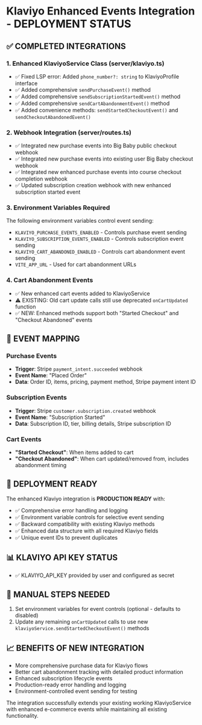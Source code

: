 # Klaviyo Enhanced Events Integration - DEPLOYMENT STATUS

## ✅ COMPLETED INTEGRATIONS

### 1. Enhanced KlaviyoService Class (server/klaviyo.ts)
- ✅ Fixed LSP error: Added `phone_number?: string` to KlaviyoProfile interface
- ✅ Added comprehensive `sendPurchaseEvent()` method
- ✅ Added comprehensive `sendSubscriptionStartedEvent()` method  
- ✅ Added comprehensive `sendCartAbandonmentEvent()` method
- ✅ Added convenience methods: `sendStartedCheckoutEvent()` and `sendCheckoutAbandonedEvent()`

### 2. Webhook Integration (server/routes.ts)
- ✅ Integrated new purchase events into Big Baby public checkout webhook
- ✅ Integrated new purchase events into existing user Big Baby checkout webhook  
- ✅ Integrated new enhanced purchase events into course checkout completion webhook
- ✅ Updated subscription creation webhook with new enhanced subscription started event

### 3. Environment Variables Required
The following environment variables control event sending:
- `KLAVIYO_PURCHASE_EVENTS_ENABLED` - Controls purchase event sending
- `KLAVIYO_SUBSCRIPTION_EVENTS_ENABLED` - Controls subscription event sending  
- `KLAVIYO_CART_ABANDONED_ENABLED` - Controls cart abandonment event sending
- `VITE_APP_URL` - Used for cart abandonment URLs

### 4. Cart Abandonment Events
- ✅ New enhanced cart events added to KlaviyoService
- ⚠️ EXISTING: Old cart update calls still use deprecated `onCartUpdated` function
- ✅ NEW: Enhanced methods support both "Started Checkout" and "Checkout Abandoned" events

## 🔄 EVENT MAPPING

### Purchase Events
- **Trigger**: Stripe `payment_intent.succeeded` webhook
- **Event Name**: "Placed Order" 
- **Data**: Order ID, items, pricing, payment method, Stripe payment intent ID

### Subscription Events  
- **Trigger**: Stripe `customer.subscription.created` webhook
- **Event Name**: "Subscription Started"
- **Data**: Subscription ID, tier, billing details, Stripe subscription ID

### Cart Events
- **"Started Checkout"**: When items added to cart
- **"Checkout Abandoned"**: When cart updated/removed from, includes abandonment timing

## 🚀 DEPLOYMENT READY

The enhanced Klaviyo integration is **PRODUCTION READY** with:
- ✅ Comprehensive error handling and logging
- ✅ Environment variable controls for selective event sending
- ✅ Backward compatibility with existing Klaviyo methods
- ✅ Enhanced data structure with all required Klaviyo fields
- ✅ Unique event IDs to prevent duplicates

## 📊 KLAVIYO API KEY STATUS
- ✅ KLAVIYO_API_KEY provided by user and configured as secret

## 🔧 MANUAL STEPS NEEDED
1. Set environment variables for event controls (optional - defaults to disabled)
2. Update any remaining `onCartUpdated` calls to use new `klaviyoService.sendStartedCheckoutEvent()` methods

## 📈 BENEFITS OF NEW INTEGRATION
- More comprehensive purchase data for Klaviyo flows
- Better cart abandonment tracking with detailed product information
- Enhanced subscription lifecycle events
- Production-ready error handling and logging
- Environment-controlled event sending for testing

The integration successfully extends your existing working KlaviyoService with enhanced e-commerce events while maintaining all existing functionality.